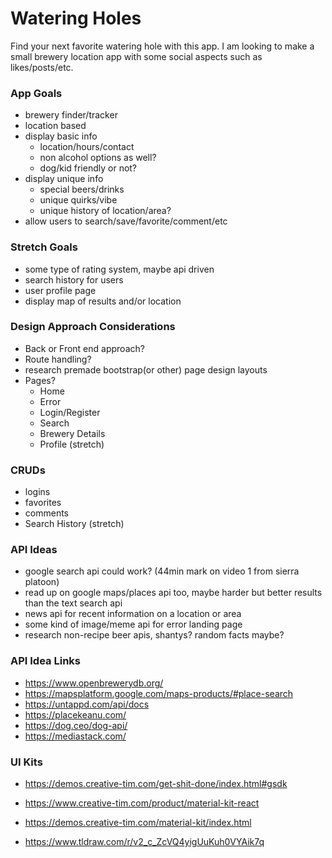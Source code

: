 # Watering Holes
Find your next favorite watering hole with this app. I am looking to make a small brewery location app with some social aspects such as likes/posts/etc.


### App Goals
- brewery finder/tracker
- location based
- display basic info
    - location/hours/contact
    - non alcohol options as well?
    - dog/kid friendly or not?
- display unique info
    - special beers/drinks
    - unique quirks/vibe
    - unique history of location/area?
- allow users to search/save/favorite/comment/etc

### Stretch Goals
- some type of rating system, maybe api driven
- search history for users
- user profile page
- display map of results and/or location

### Design Approach Considerations
- Back or Front end approach?
- Route handling?
- research premade bootstrap(or other) page design layouts
- Pages?
    - Home
    - Error
    - Login/Register
    - Search
    - Brewery Details
    - Profile (stretch)

### CRUDs
- logins
- favorites
- comments
- Search History (stretch)

### API Ideas
- google search api could work? (44min mark on video 1 from sierra platoon)
- read up on google maps/places api too, maybe harder but better results than the text search api
- news api for recent information on a location or area
- some kind of image/meme api for error landing page
- research non-recipe beer apis, shantys? random facts maybe?

### API Idea Links
- https://www.openbrewerydb.org/
- https://mapsplatform.google.com/maps-products/#place-search
- https://untappd.com/api/docs
- https://placekeanu.com/
- https://dog.ceo/dog-api/
- https://mediastack.com/

### UI Kits
- https://demos.creative-tim.com/get-shit-done/index.html#gsdk
- https://www.creative-tim.com/product/material-kit-react
- https://demos.creative-tim.com/material-kit/index.html

- https://www.tldraw.com/r/v2_c_ZcVQ4yigUuKuh0VYAik7q